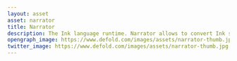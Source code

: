 ```yaml
---
layout: asset
asset: narrator
title: Narrator
description: The Ink language runtime. Narrator allows to convert Ink scripts to the book and play it as a story. Suitable for interactive fiction games, dialogues and complex narrative stories. Requires the LPeg extension.
opengraph_image: https://www.defold.com/images/assets/narrator-thumb.jpg
twitter_image: https://www.defold.com/images/assets/narrator-thumb.jpg
---
```

